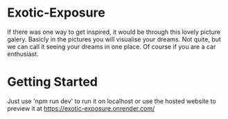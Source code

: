# Exotic-Exposure
If there was one way to get inspired, it would be through this lovely picture galery. Basicly in the pictures you will visualise your dreams. Not quite, but we can call it seeing your dreams in one place. Of course if you are a car enthusiast.

# Getting Started
Just use 'npm run dev' to run it on localhost or use the hosted website to preview it at
https://exotic-exposure.onrender.com/
